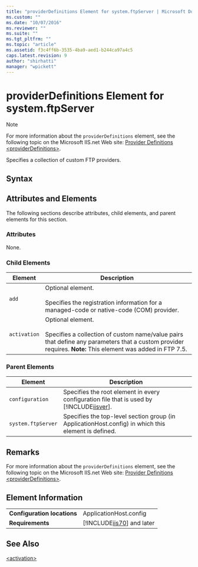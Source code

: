 ```yaml
---
title: "providerDefinitions Element for system.ftpServer | Microsoft Docs"
ms.custom: ""
ms.date: "10/07/2016"
ms.reviewer: ""
ms.suite: ""
ms.tgt_pltfrm: ""
ms.topic: "article"
ms.assetid: f3c4ff6b-3535-4ba9-aed1-b244ca97a4c5
caps.latest.revision: 9
author: "shirhatti"
manager: "wpickett"
---
```

# providerDefinitions Element for system.ftpServer
> [!NOTE]
>  For more information about the `providerDefinitions` element, see the following topic on the Microsoft IIS.net Web site: [Provider Definitions \<providerDefinitions>](http://www.iis.net/ConfigReference/system.ftpServer/providerDefinitions).  
  
 Specifies a collection of custom FTP providers.  
  
## Syntax  
  
## Attributes and Elements  
 The following sections describe attributes, child elements, and parent elements for this section.  
  
### Attributes  
 None.  
  
### Child Elements  
  
|Element|Description|  
|-------------|-----------------|  
|`add`|Optional element.<br /><br /> Specifies the registration information for a managed-code or native-code (COM) provider.|  
|`activation`|Optional element.<br /><br /> Specifies a collection of custom name/value pairs that define any parameters that a custom provider requires. **Note:**  This element was added in FTP 7.5.|  
  
### Parent Elements  
  
|Element|Description|  
|-------------|-----------------|  
|`configuration`|Specifies the root element in every configuration file that is used by [!INCLUDE[iisver](../../reference/admin/includes/iisver-md.md)].|  
|`system.ftpServer`|Specifies the top-level section group (in ApplicationHost.config) in which this element is defined.|  
  
## Remarks  
 For more information about the `providerDefinitions` element, see the following topic on the Microsoft IIS.net Web site: [Provider Definitions \<providerDefinitions>](http://www.iis.net/ConfigReference/system.ftpServer/providerDefinitions).  
  
## Element Information  
  
|||  
|-|-|  
|**Configuration locations**|ApplicationHost.config|  
|**Requirements**|[!INCLUDE[iis70](../../reference/admin/includes/iis70-md.md)] and later|  
  
## See Also  
 [\<activation>](../../reference/admin/activation-element-for-system-ftpserver.md)